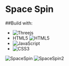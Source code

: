 # Space Spin
 
##Build with: 

* ![Threejs](https://img.shields.io/badge/threejs-black?style=for-the-badge&logo=three.js&logoColor=white)
* HTML5	![HTML5](https://img.shields.io/badge/html5-%23E34F26.svg?style=for-the-badge&logo=html5&logoColor=white)
* ![JavaScript](https://img.shields.io/badge/javascript-%23323330.svg?style=for-the-badge&logo=javascript&logoColor=%23F7DF1E)
* ![CSS3](https://img.shields.io/badge/css3-%231572B6.svg?style=for-the-badge&logo=css3&logoColor=white)

![SpaceSpin](https://user-images.githubusercontent.com/98179343/218286258-f2955642-d621-4c6d-b25c-db2b81fc55d9.PNG)
![SpaceSpin2](https://user-images.githubusercontent.com/98179343/218286261-e900c5cd-dba9-4436-8a62-4121f31f5e9b.PNG)
